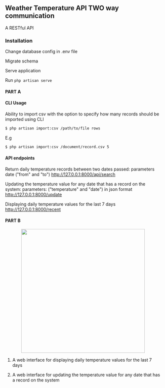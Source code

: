 
##  Weather Temperature API TWO way communication

A RESTful API

### Installation
Change database config in .env file

Migrate schema

Serve application

Run `php artisan serve`

#### PART A



#### CLI Usage

Ability to import csv with the option to specify how many records should be imported using CLI

```bash
$ php artisan import:csv /path/to/file rows
```
E.g
```bash
$ php artisan import:csv /document/record.csv 5
```

#### API endpoints

Return daily temperature records between two dates passed: parameters date ("from" and "to")
http://127.0.0.1:8000/api/search

Updating the temperature value for any date that has a record on the system: parameters: ("temperature" and "date") in json format
http://127.0.0.1:8000/update

Displaying daily temperature values for the last 7 days
http://127.0.0.1:8000/recent

#### PART B

<p align="center"><img src="https://i.imgur.com/u3ermq1.png" width="400"></p>

1) A web interface for displaying daily temperature values for the last 7 days

2) A web interface for updating the temperature value for any date that has a
record on the system


